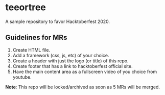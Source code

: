 # teeortree
A sample repository to favor Hacktoberfest 2020.

## Guidelines for MRs
1. Create HTML file.
2. Add a framework  (css, js, etc) of your choice.
3. Create a header with just the logo (or title) of this repo.
4. Create footer that has a link to hacktoberfest official site.
5. Have the main content area as a fullscreen video of you choice from youtube.

**Note**: This repo will be locked/archived as soon as 5 MRs will be merged.
